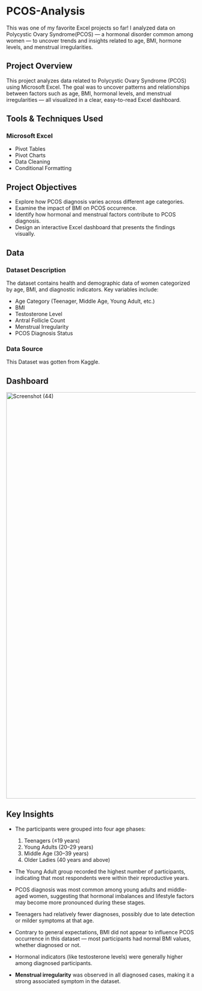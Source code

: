 # PCOS-Analysis
This was one of my favorite Excel projects so far!
I analyzed data on Polycystic Ovary Syndrome(PCOS) — a hormonal disorder common among women — to uncover trends and insights related to age, BMI, hormone levels, and menstrual irregularities.

## Project Overview
This project analyzes data related to Polycystic Ovary Syndrome (PCOS) using Microsoft Excel.
The goal was to uncover patterns and relationships between factors such as age, BMI, hormonal levels, and menstrual irregularities — all visualized in a clear, easy-to-read Excel dashboard.

## Tools & Techniques Used 
### Microsoft Excel
- Pivot Tables
- Pivot Charts
- Data Cleaning 
- Conditional Formatting

## Project Objectives
- Explore how PCOS diagnosis varies across different age categories.
- Examine the impact of BMI on PCOS occurrence.
- Identify how hormonal and menstrual factors contribute to PCOS diagnosis.
- Design an interactive Excel dashboard that presents the findings visually.

## Data
### Dataset Description
The dataset contains health and demographic data of women categorized by age, BMI, and diagnostic indicators.
Key variables include:
- Age Category (Teenager, Middle Age, Young Adult, etc.)
- BMI
- Testosterone Level
- Antral Follicle Count
- Menstrual Irregularity
- PCOS Diagnosis Status
### Data Source 
This Dataset was gotten from Kaggle. 

## Dashboard 


<img width="923" height="1078" alt="Screenshot (44)" src="https://github.com/user-attachments/assets/7d265e7d-233b-4b02-9450-7c6780ea4ff8" />


## Key Insights

- The participants were grouped into four age phases:
  1. Teenagers (≤19 years)
  2. Young Adults (20–29 years)
  3. Middle Age (30–39 years)
  4. Older Ladies (40 years and above)

- The Young Adult group recorded the highest number of participants, indicating that most respondents were within their reproductive years.
- PCOS diagnosis was most common among young adults and middle-aged women, suggesting that hormonal imbalances and lifestyle factors may become more pronounced during these stages.
- Teenagers had relatively fewer diagnoses, possibly due to late detection or milder symptoms at that age.
- Contrary to general expectations, BMI did not appear to influence PCOS occurrence in this dataset — most participants had normal BMI values, whether diagnosed or not.
- Hormonal indicators (like testosterone levels) were generally higher among diagnosed participants.
- **Menstrual irregularity** was observed in all diagnosed cases, making it a strong associated symptom in the dataset.











  
